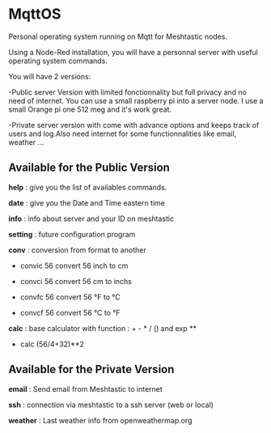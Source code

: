 # MqttOS
Personal operating system running on Mqtt for Meshtastic nodes.

Using a Node-Red installation, you will have a personnal server with useful operating system commands.

You will have 2 versions:

-Public server Version with limited fonctionnality but full privacy and no need of internet. 
       You can use a small raspberry pi into a server node. I use a small Orange pi one 512 meg and it's work great.
       
-Private server version with come with advance options and keeps track of users and log.Also need internet for some functionnalities like email, weather ...

## Available for the Public Version

  **help** : give you the list of availables commands.
  
  **date** : give you the Date and Time eastern time
  
  **info** : info about server and your ID on meshtastic
  
  **setting** : future configuration program
  
  **conv** : conversion from format to another
  
  - convic 56  convert 56 inch to cm
  
  - convci 56  convert 56 cm to inchs
  
  - convfc 56  convert 56 °F to °C
  
  - convcf 56  convert 56 °C to °F
  
  **calc** : base calculator with function : + -  * / () and exp **
  
  - calc  (56/4+32)**2

## Available for the Private Version

  **email** : Send email from Meshtastic to internet

  **ssh**  :  connection via meshtastic to a ssh server (web or local)

  **weather** :  Last weather info from openweathermap.org
  
